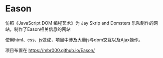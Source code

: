 # Eason

仿照《JavaScript DOM 编程艺术》为 Jay Skrip and Domsters 乐队制作的网站，制作了Eason相关信息的网站

使用html、css、js做成，项目中涉及大量js与dom交互以及Ajax操作。

项目布置在 https://mbr000.github.io/Eason/
